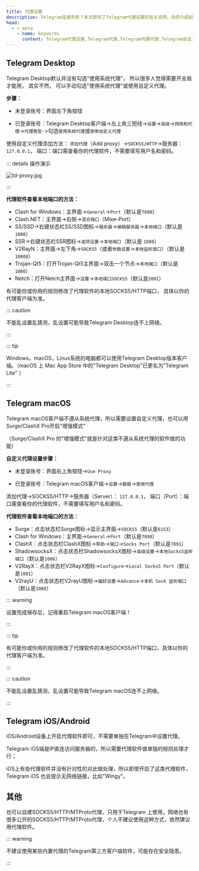 ```yaml
---
title: 代理设置
description: Telegram连接失败？本文提供了Telegram代理设置的有关说明，向您介绍如何修改Telegram代理设置，添加内置代理。
head:
  - - meta
    - name: keywords
      content: Telegram代理设置,Telegram代理,Telegram内置代理,Telegram自定义代理,TG代理设置,TG代理,TG内置代理,TG自定义代理,电报代理设置,电报代理,电报内置代理,电报自定义代理
---
```


## Telegram Desktop

Telegram Desktop默认并没有勾选"使用系统代理"， 所以很多人觉得需要开全局才能用， 其实不然， 可以手动勾选"使用系统代理"或使用自定义代理。

**步骤：**

- 未登录账号：界面左下角按钮

- 已登录账号：Telegram Desktop客户端->左上角三短线->`设置`->`高级`->`网络和代理`->`代理类型-`>勾选`使用系统代理`或`使用自定义代理`

使用自定义代理添加方法： `添加代理`（Add proxy）->`SOCKS5/HTTP`->服务器： ```127.0.0.1```， 端口：端口需查看你的代理软件，不需要填写用户名和密码。

::: details 操作演示

![td-proxy.jpg](https://cdn.jsdelivr.net/gh/tgwiki/images/td/proxy.jpg)

:::

**代理软件查看本地端口的方法：**

- Clash for Windows：主界面->`General`->`Port`（默认是```7890```）
- Clash.NET：主界面->右侧->`混合端口`（Mixe-Port）
- SS/SSD->右键状态栏SS/SSD图标->`服务器`->`编辑服务器`->`本地端口`（默认是```1080```）
- SSR->右键状态栏SSR图标->`选项设置`->`本地端口`（默认是 ```1080```）
- V2RayN：主界面->左下角->`SOCKS5`（或者`参数设置`->`本地监听端口`）（默认是```10808```）
- Trojan-Qt5：打开Trojan-Qt5主界面->双击一个节点->`本地端口`（默认是```1080```）
- Netch：打开Netch主界面->`设置`->`本地端口SOCKS5`（默认是```2801```）

有可能你或你用的规则修改了代理软件的本地SOCKS5/HTTP端口， 具体以你的代理客户端为准。

::: caution

不能乱设置乱猜测，乱设置可能导致Telegram Desktop连不上网络。

:::

::: tip

Windows，macOS，Linux系统的电脑都可以使用Telegram Desktop版本客户端。（macOS 上 Mac App Store 中的"Telegram Desktop"已更名为"Telegram Lite" ）

:::

## Telegram macOS

Telegram macOS客户端不遵从系统代理，所以需要设置自定义代理，也可以用Surge/ClashX Pro开启"增强模式"

（Surge/ClashX Pro 的"增强模式"就是针对这类不遵从系统代理的软件做的功能）

**自定义代理设置步骤：** 

- 未登录账号：界面右上角按钮->`Use Proxy`

- 已登录账号：Telegram macOS客户端->`设置`->`数据`->`使用代理`

添加代理->SOCKS5/HTTP->服务器（Server）： ```127.0.0.1```， 端口（Port）：端口需查看你的代理软件，不需要填写用户名和密码。

**代理软件查看本地端口的方法：**

- Surge：点击状态栏Surge图标->显示主界面->`SOCKS5`（默认是```6153```）
- Clash for Windows：主界面->`General`->`Port`（默认是```7890```）
- ClashX：点击状态栏ClashX图标->`帮助`->`端口`->`Socks Port`（默认是```7891```）
- ShadowsocksX：点击状态栏ShadowsocksX图标->`高级设置`->`本地Socks5监听端口`（默认是```1086```）
- V2RayX：点击状态栏V2RayX图标->`Configure`->`Local Socks5 Port`（默认是```1081```）
- V2rayU：点击状态栏V2rayU图标->`偏好设置`->`Advance`->`本机 Sock 监听端口`（默认是```1080```）

::: warning

设置完成保存后，记得重启Telegram macOS客户端！

:::

::: tip

有可能你或你用的规则修改了代理软件的本地SOCKS5/HTTP端口，具体以你的代理客户端为准。

:::

::: caution

不能乱设置乱猜测，乱设置可能导致Telegram macOS连不上网络。

:::

## Telegram iOS/Android

iOS/Android设备上开启代理软件即可，不需要单独在Telegram中设置代理。

Telegram iOS端是IP直连访问服务器的，所以需要代理软件做单独的规则处理才行；

iOS上有些代理软件并没有针对性的对此做处理，所以即使开启了这类代理软件，Telegram iOS 也会提示无网络链接，比如"Wingy"。

## 其他

也可以自建SOCKS5/HTTP/MTProto代理，只用于Telegram 上使用，网络也有很多公开的SOCKS5/HTTP/MTProto代理，个人不建议使用这种方式，依然建议用代理软件。

::: warning

不建议使用某些内置代理的Telegram第三方客户端软件，可能存在安全隐患。

:::